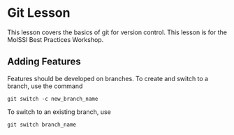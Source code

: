 # Git Lesson

This lesson covers the basics of git for version control.
This lesson is for the MolSSI Best Practices Workshop.

## Adding Features
Features should be developed on branches. To create and switch to a branch, use the command

`git switch -c new_branch_name`

To switch to an existing branch, use

`git switch branch_name`